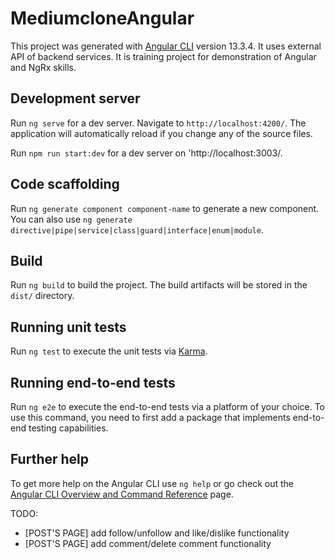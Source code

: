 # MediumcloneAngular

This project was generated with [Angular CLI](https://github.com/angular/angular-cli) version 13.3.4.
It uses external API of backend services.
It is training project for demonstration of Angular and NgRx skills.

## Development server

Run `ng serve` for a dev server. Navigate to `http://localhost:4200/`. The application will automatically reload if you change any of the source files.

Run `npm run start:dev` for a dev server on 'http://localhost:3003/.

## Code scaffolding

Run `ng generate component component-name` to generate a new component. You can also use `ng generate directive|pipe|service|class|guard|interface|enum|module`.

## Build

Run `ng build` to build the project. The build artifacts will be stored in the `dist/` directory.

## Running unit tests

Run `ng test` to execute the unit tests via [Karma](https://karma-runner.github.io).

## Running end-to-end tests

Run `ng e2e` to execute the end-to-end tests via a platform of your choice. To use this command, you need to first add a package that implements end-to-end testing capabilities.

## Further help

To get more help on the Angular CLI use `ng help` or go check out the [Angular CLI Overview and Command Reference](https://angular.io/cli) page.

TODO:
- [POST'S PAGE] add follow/unfollow and like/dislike functionality
- [POST'S PAGE] add comment/delete comment functionality
